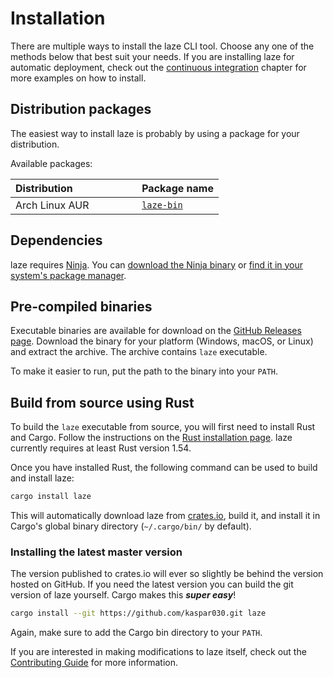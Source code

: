 # Installation

There are multiple ways to install the laze CLI tool.
Choose any one of the methods below that best suit your needs.
If you are installing laze for automatic deployment, check out the [continuous integration] chapter for more examples on how to install.

[continuous integration]: ../continuous-integration.md

## Distribution packages

The easiest way to install laze is probably by using a package for your
distribution.

Available packages:

| Distribution &nbsp; &nbsp; &nbsp; &nbsp; &nbsp; &nbsp; &nbsp; &nbsp; &nbsp; &nbsp; &nbsp;   | Package name |
|----------------|--------------|
| Arch Linux AUR | [`laze-bin`](https://aur.archlinux.org/packages/laze-bin)   |

## Dependencies

laze requires [Ninja](https://ninja-build.org). You can [download the Ninja binary](https://github.com/ninja-build/ninja/releases) or [find it in your system's package manager](https://github.com/ninja-build/ninja/wiki/Pre-built-Ninja-packages).

## Pre-compiled binaries

Executable binaries are available for download on the [GitHub Releases page][releases].
Download the binary for your platform (Windows, macOS, or Linux) and extract
the archive. The archive contains `laze` executable.

To make it easier to run, put the path to the binary into your `PATH`.

[releases]: https://github.com/kaspar030/laze/releases

## Build from source using Rust

To build the `laze` executable from source, you will first need to install Rust and Cargo.
Follow the instructions on the [Rust installation page].
laze currently requires at least Rust version 1.54.

Once you have installed Rust, the following command can be used to build and install laze:

```sh
cargo install laze
```

This will automatically download laze from [crates.io], build it, and install it in Cargo's global binary directory (`~/.cargo/bin/` by default).

[rust installation page]: https://www.rust-lang.org/tools/install
[crates.io]: https://crates.io/

### Installing the latest master version

The version published to crates.io will ever so slightly be behind the version hosted on GitHub.
If you need the latest version you can build the git version of laze yourself.
Cargo makes this **_super easy_**!

```sh
cargo install --git https://github.com/kaspar030.git laze
```

Again, make sure to add the Cargo bin directory to your `PATH`.

If you are interested in making modifications to laze itself, check out the [Contributing Guide] for more information.

[contributing guide]: https://github.com/kaspar030/laze/blob/master/CONTRIBUTING.md
